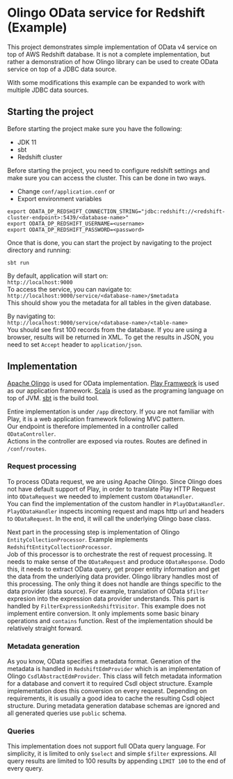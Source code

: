 # Olingo OData service for Redshift (Example)

This project demonstrates simple implementation of OData v4 service on top of AWS Redshift database.
It is not a complete implementation, but rather a demonstration of how Olingo library can be used to create OData service on top of a JDBC data source.

With some modifications this example can be expanded to work with multiple JDBC data sources.

## Starting the project
Before starting the project make sure you have the following:

- JDK 11
- sbt
- Redshift cluster

Before starting the project, you need to configure redshift settings and make sure you can access the cluster.
This can be done in two ways.

- Change `conf/application.conf` or
- Export environment variables
```shell
export ODATA_DP_REDSHIFT_CONNECTION_STRING="jdbc:redshift://<redshift-cluster-endpoint>:5439/<database-name>"
export ODATA_DP_REDSHIFT_USERNAME=<username>
export ODATA_DP_REDSHIFT_PASSWORD=<password>
``` 

Once that is done, you can start the project by navigating to the project directory and running:
```shell
sbt run
```

By default, application will start on:  
`http://localhost:9000`   
To access the service, you can navigate to:   
`http://localhost:9000/service/<database-name>/$metadata`   
This should show you the metadata for all tables in the given database.  

By navigating to:  
`http://localhost:9000/service/<database-name>/<table-name>`   
You should see first 100 records from the database.
If you are using a browser, results will be returned in XML.
To get the results in JSON, you need to set `Accept` header to `application/json`.

## Implementation
[Apache Olingo](https://olingo.apache.org/doc/odata4/index.html) is used for OData implementation.
[Play Framweork](https://www.playframework.com/) is used as our application framework.
[Scala](https://www.scala-lang.org/) is used as the programing language on top of JVM.
[sbt](https://www.scala-sbt.org/) is the build tool.

Entire implementation is under `/app` directory.
If you are not familiar with Play, it is a web application framework following MVC pattern.  
Our endpoint is therefore implemented in a controller called `ODataController`.  
Actions in the controller are exposed via routes.
Routes are defined in `/conf/routes`.

### Request processing
To process OData request, we are using Apache Olingo.
Since Olingo does not have default support of Play, in order to translate Play HTTP Request into `ODataRequest` we needed to implement custom `ODataHandler`.  
You can find the implementation of the custom handler in `PlayODataHandler`.
`PlayODataHandler` inspects incoming request and maps http url and headers to `ODataRequest`.
In the end, it will call the underlying Olingo base class.

Next part in the processing step is implementation of Olingo `EntityCollectionProcessor`.
Example implements `RedshiftEntityCollectionProcessor`.  
Job of this processor is to orchestrate the rest of request processing.
It needs to make sense of the `ODataRequest` and produce `ODataResponse`.
Dodo this, it needs to extract OData query, get proper entity information and get the data from the underlying data provider.
Olingo library handles most of this processing.
The only thing it does not handle are things specific to the data provider (data source).
For example, translation of OData `$filter` expresion into the expression data provider understands.
This part is handled by `FilterExpressionRedshiftVisitor`.
This example does not implement entire conversion.
It only implements some basic binary operations and `contains` function.
Rest of the implementation should be relatively straight forward.

### Metadata generation
As you know, OData specifies a metadata format.
Generation of the metadata is handled in `RedshiftEdmProvider` which is an implementation of Olingo `CsdlAbstractEdmProvider`.
This class will fetch metadata information for a database and convert it to required Csdl object structure.
Example implementation does this conversion on every request.
Depending on requirements, it is usually a good idea to cache the resulting Csdl object structure.
During metadata generation database schemas are ignored and all generated queries use `public` schema.


### Queries
This implementation does not support full OData query language.
For simplicity, it is limited to only `$select` and simple `$filter` expressions.
All query results are limited to 100 results by appending `LIMIT 100` to the end of every query.
